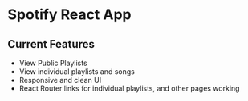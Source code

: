 # Spotify React App

## Current Features
* View Public Playlists
* View individual playlists and songs
* Responsive and clean UI
* React Router links for individual playlists, and other pages working
